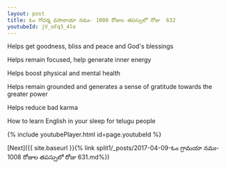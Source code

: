 ```yaml
---
layout: post
title: ఓం గోచర్మ వసానాయా నమః- 1008 రోజుల తపస్సులో రోజు  632
youtubeId: jV_oFq3_4lo
---
```

 
 
Helps get goodness, bliss and peace and God's blessings
 
Helps remain focused, help generate inner energy 
 
Helps boost physical and mental health 
 
Helps remain grounded and generates a sense of gratitude towards the greater power 
 
Helps reduce bad karma
 
How to learn English in your sleep for telugu people
 
 
 
 


{% include youtubePlayer.html id=page.youtubeId %}
 
[Next]({{ site.baseurl }}{% link split1/_posts/2017-04-09-ఓం గ్రామయా నమః- 1008 రోజుల తపస్సులో రోజు  631.md%})
 
